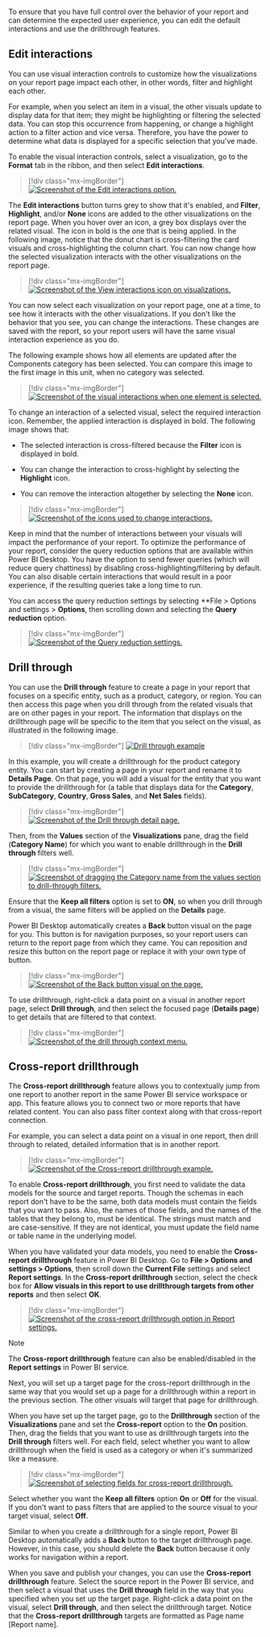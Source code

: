 To ensure that you have full control over the behavior of your report and can determine the expected user experience, you can edit the default interactions and use the drillthrough features.

## Edit interactions

You can use visual interaction controls to customize how the visualizations on your report page impact each other, in other words, filter and highlight each other.

For example, when you select an item in a visual, the other visuals update to display data for that item; they might be highlighting or filtering the selected data. You can stop this occurrence from happening, or change a highlight action to a filter action and vice versa. Therefore, you have the power to determine what data is displayed for a specific selection that you've made.

To enable the visual interaction controls, select a visualization, go to the **Format** tab in the ribbon, and then select **Edit interactions**.

> [!div class="mx-imgBorder"]
> [![Screenshot of the Edit interactions option.](../media/6-edit-interactions-button-option-ssm.png)](../media/6-edit-interactions-button-option-ssm.png#lightbox)

The **Edit interactions** button turns grey to show that it's enabled, and **Filter**, **Highlight**, and/or **None** icons are added to the other visualizations on the report page. When you hover over an icon, a grey box displays over the related visual. The icon in bold is the one that is being applied. In the following image, notice that the donut chart is cross-filtering the card visuals and cross-highlighting the column chart. You can now change how the selected visualization interacts with the other visualizations on the report page.

> [!div class="mx-imgBorder"]
> [![Screenshot of the View interactions icon on visualizations.](../media/6-view-interactions-ssm.png)](../media/6-view-interactions-ssm.png#lightbox)

You can now select each visualization on your report page, one at a time, to see how it interacts with the other visualizations. If you don't like the behavior that you see, you can change the interactions. These changes are saved with the report, so your report users will have the same visual interaction experience as you do.

The following example shows how all elements are updated after the Components category has been selected. You can compare this image to the first image in this unit, when no category was selected.

> [!div class="mx-imgBorder"]
> [![Screenshot of the visual interactions when one element is selected.](../media/6-visual-interactions-one-element-ss.png)](../media/6-visual-interactions-one-element-ss.png#lightbox)

To change an interaction of a selected visual, select the required interaction icon. Remember, the applied interaction is displayed in bold. The following image shows that:

-   The selected interaction is cross-filtered because the **Filter** icon is displayed in bold.

-   You can change the interaction to cross-highlight by selecting the **Highlight** icon.

-   You can remove the interaction altogether by selecting the **None** icon.

> [!div class="mx-imgBorder"]
> [![Screenshot of the icons used to change interactions.](../media/6-change-interactions-ssm.png)](../media/6-change-interactions-ssm.png#lightbox)

Keep in mind that the number of interactions between your visuals will impact the performance of your report. To optimize the performance of your report, consider the query reduction options that are available within Power BI Desktop. You have the option to send fewer queries (which will reduce query chattiness) by disabling cross-highlighting/filtering by default. You can also disable certain interactions that would result in a poor experience, if the resulting queries take a long time to run.

You can access the query reduction settings by selecting **File > Options and settings > **Options**, then scrolling down and selecting the **Query reduction** option.

> [!div class="mx-imgBorder"]
> [![Screenshot of the Query reduction settings.](../media/6-query-reduction-settings-ssm.png)](../media/6-query-reduction-settings-ssm.png#lightbox)

## Drill through

You can use the **Drill through** feature to create a page in your report that focuses on a specific entity, such as a product, category, or region. You can then access this page when you drill through from the related visuals that are on other pages in your report. The information that displays on the drillthrough page will be specific to the item that you select on the visual, as illustrated in the following image.

> [!div class="mx-imgBorder"]
> [![Drill through example](../media/6-drill-through-example-ssm.png)](../media/6-drill-through-example-ssm.png#lightbox)

In this example, you will create a drillthrough for the product category entity. You can start by creating a page in your report and rename it to **Details Page**. On that page, you will add a visual for the entity that you want to provide the drillthrough for (a table that displays data for the **Category**, **SubCategory**, **Country**, **Gross Sales**, and **Net Sales** fields).

> [!div class="mx-imgBorder"]
> [![Screenshot of the Drill through detail page.](../media/6-drill-through-detail-page-ss.png)](../media/6-drill-through-detail-page-ss.png#lightbox)

Then, from the **Values** section of the **Visualizations** pane, drag the field (**Category Name**) for which you want to enable drillthrough in the **Drill through** filters well.

> [!div class="mx-imgBorder"]
> [![Screenshot of dragging the Category name from the values section to drill-through filters.](../media/6-drag-category-name-drill-through-filters-ss.png)](../media/6-drag-category-name-drill-through-filters-ss.png#lightbox)

Ensure that the **Keep all filters** option is set to **ON**, so when you drill through from a visual, the same filters will be applied on the **Details** page.

Power BI Desktop automatically creates a **Back** button visual on the page for you. This button is for navigation purposes, so your report users can return to the report page from which they came. You can reposition and resize this button on the report page or replace it with your own type of button.

> [!div class="mx-imgBorder"]
> [![Screenshot of the Back button visual on the page.](../media/6-back-button-ssm.png)](../media/6-back-button-ssm.png#lightbox)

To use drillthrough, right-click a data point on a visual in another report page, select **Drill through**, and then select the focused page (**Details page**) to get details that are filtered to that context.

> [!div class="mx-imgBorder"]
> [![Screenshot of the drill through context menu.](../media/6-select-drill-through-context-menu-ssm.png)](../media/6-select-drill-through-context-menu-ssm.png#lightbox)

## Cross-report drillthrough

The **Cross-report drillthrough** feature allows you to contextually jump from one report to another report in the same Power BI service workspace or app. This feature allows you to connect two or more reports that have related content. You can also pass filter context along with that cross-report connection.

For example, you can select a data point on a visual in one report, then drill through to related, detailed information that is in another report.

> [!div class="mx-imgBorder"]
> [![Screenshot of the Cross-report drillthrough example.](../media/6-cross-report-drill-through-example-ssm.png)](../media/6-cross-report-drill-through-example-ssm.png#lightbox)

To enable **Cross-report drillthrough**, you first need to validate the data models for the source and target reports. Though the schemas in each report don't have to be the same, both data models must contain the fields that you want to pass. Also, the names of those fields, and the names of the tables that they belong to, must be identical. The strings must match and are case-sensitive. If they are not identical, you must update the field name or table name in the underlying model.

When you have validated your data models, you need to enable the **Cross-report drillthrough** feature in Power BI Desktop. Go to **File > Options and settings > Options**, then scroll down the **Current File** settings and select **Report settings**. In the **Cross-report drillthrough** section, select the check box for **Allow visuals in this report to use drillthrough targets from other reports** and then select **OK**.

> [!div class="mx-imgBorder"]
> [![Screenshot of the cross-report drillthrough option in Report settings.](../media/6-enable-cross-report-drill-through-ssm.png)](../media/6-enable-cross-report-drill-through-ssm.png#lightbox)

> [!NOTE]
> The **Cross-report drillthrough** feature can also be enabled/disabled in the **Report settings** in Power BI service.

Next, you will set up a target page for the cross-report drillthrough in the same way that you would set up a page for a drillthrough within a report in the previous section. The other visuals will target that page for drillthrough.

When you have set up the target page, go to the **Drillthrough** section of the **Visualizations** pane and set the **Cross-report** option to the **On** position. Then, drag the fields that you want to use as drillthrough targets into the **Drill through** filters well. For each field, select whether you want to allow drillthrough when the field is used as a category or when it's summarized like a measure.

> [!div class="mx-imgBorder"]
> [![Screenshot of selecting fields for cross-report drillthrough.](../media/6-select-fields-cross-report-drill-through-ssm.png)](../media/6-select-fields-cross-report-drill-through-ssm.png#lightbox)

Select whether you want the **Keep all filters** option **On** or **Off** for the visual. If you don't want to pass filters that are applied to the source visual to your target visual, select **Off**.

Similar to when you create a drillthrough for a single report, Power BI Desktop automatically adds a **Back** button to the target drillthrough page. However, in this case, you should delete the **Back** button because it only works for navigation within a report.

When you save and publish your changes, you can use the **Cross-report drillthrough** feature. Select the source report in the Power BI service, and then select a visual that uses the **Drill through** field in the way that you specified when you set up the target page. Right-click a data point on the visual, select **Drill through**, and then select the drillthrough target. Notice that the **Cross-report drillthrough** targets are formatted as Page name [Report name].

